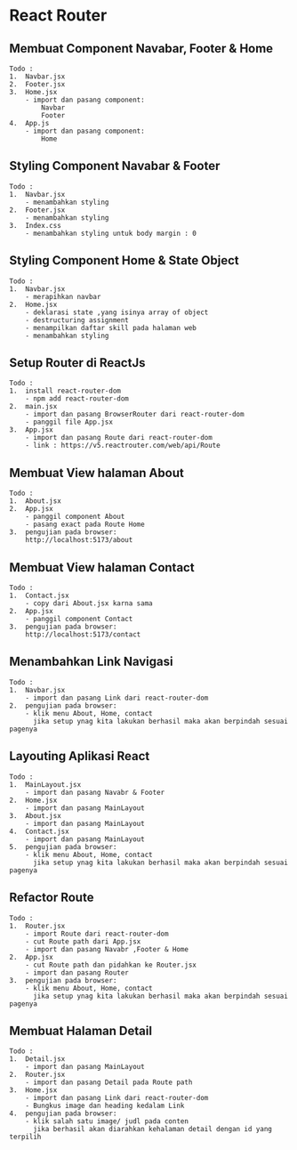# React Router

## Membuat Component Navabar, Footer & Home

    Todo :
    1.  Navbar.jsx
    2.  Footer.jsx
    3.  Home.jsx
        - import dan pasang component:
            Navbar
            Footer
    4.  App.js
        - import dan pasang component:
            Home

## Styling Component Navabar & Footer

    Todo :
    1.  Navbar.jsx
        - menambahkan styling
    2.  Footer.jsx
        - menambahkan styling
    3.  Index.css
        - menambahkan styling untuk body margin : 0

## Styling Component Home & State Object

    Todo :
    1.  Navbar.jsx
        - merapihkan navbar
    2.  Home.jsx
        - deklarasi state ,yang isinya array of object
        - destructuring assignment
        - menampilkan daftar skill pada halaman web
        - menambahkan styling

## Setup Router di ReactJs

    Todo :
    1.  install react-router-dom
        - npm add react-router-dom
    2.  main.jsx
        - import dan pasang BrowserRouter dari react-router-dom
        - panggil file App.jsx
    3.  App.jsx
        - import dan pasang Route dari react-router-dom
        - link : https://v5.reactrouter.com/web/api/Route

## Membuat View halaman About

    Todo :
    1.  About.jsx
    2.  App.jsx
        - panggil component About
        - pasang exact pada Route Home
    3.  pengujian pada browser:
        http://localhost:5173/about

## Membuat View halaman Contact

    Todo :
    1.  Contact.jsx
        - copy dari About.jsx karna sama
    2.  App.jsx
        - panggil component Contact
    3.  pengujian pada browser:
        http://localhost:5173/contact

## Menambahkan Link Navigasi

    Todo :
    1.  Navbar.jsx
        - import dan pasang Link dari react-router-dom
    2.  pengujian pada browser:
        - klik menu About, Home, contact
          jika setup ynag kita lakukan berhasil maka akan berpindah sesuai pagenya

## Layouting Aplikasi React

    Todo :
    1.  MainLayout.jsx
        - import dan pasang Navabr & Footer
    2.  Home.jsx
        - import dan pasang MainLayout
    3.  About.jsx
        - import dan pasang MainLayout
    4.  Contact.jsx
        - import dan pasang MainLayout
    5.  pengujian pada browser:
        - klik menu About, Home, contact
          jika setup ynag kita lakukan berhasil maka akan berpindah sesuai pagenya

## Refactor Route

    Todo :
    1.  Router.jsx
        - import Route dari react-router-dom
        - cut Route path dari App.jsx
        - import dan pasang Navabr ,Footer & Home
    2.  App.jsx
        - cut Route path dan pidahkan ke Router.jsx
        - import dan pasang Router
    3.  pengujian pada browser:
        - klik menu About, Home, contact
          jika setup ynag kita lakukan berhasil maka akan berpindah sesuai pagenya

## Membuat Halaman Detail

    Todo :
    1.  Detail.jsx
        - import dan pasang MainLayout
    2.  Router.jsx
        - import dan pasang Detail pada Route path
    3.  Home.jsx
        - import dan pasang Link dari react-router-dom
        - Bungkus image dan heading kedalam Link
    4.  pengujian pada browser:
        - klik salah satu image/ judl pada conten
          jika berhasil akan diarahkan kehalaman detail dengan id yang terpilih
